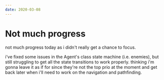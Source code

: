 ```yaml
---
date: 2020-03-08
---
```


# Not much progress

not much progress today as i didn't really get a chance to focus.

i've fixed some issues in the Agent's class state machine (i.e. enemies), but
still struggling to get all the state transitions to work properly. thinking i'm
gonna leave it as if for since they're not the top prio at the moment and get
back later when i'll need to work on the navigation and pathfinding.

